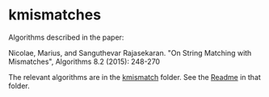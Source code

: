 # kmismatches
Algorithms described in the paper: 

Nicolae, Marius, and Sanguthevar Rajasekaran. "On String Matching with Mismatches", Algorithms 8.2 (2015): 248-270

The relevant algorithms are in the [kmismatch](./kmismatch) folder. See the [Readme](./kmismatch/README.TXT) in that folder.
